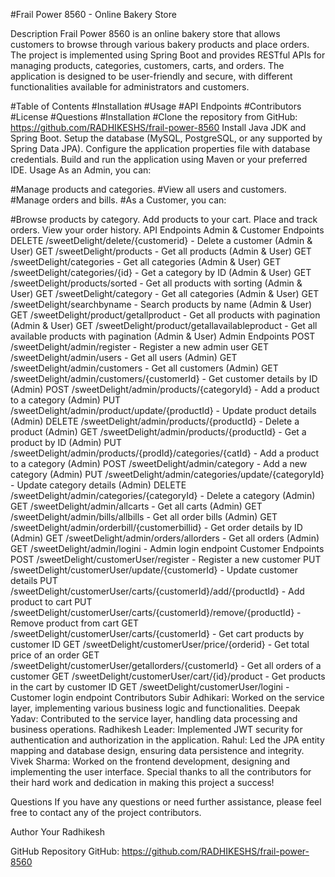 #Frail Power 8560 - Online Bakery Store

Description
Frail Power 8560 is an online bakery store that allows customers to browse through various bakery products and place orders. The project is implemented using Spring Boot and provides RESTful APIs for managing products, categories, customers, carts, and orders. The application is designed to be user-friendly and secure, with different functionalities available for administrators and customers.

#Table of Contents
#Installation
#Usage
#API Endpoints
#Contributors
#License
#Questions
#Installation
#Clone the repository from GitHub: https://github.com/RADHIKESHS/frail-power-8560
Install Java JDK and Spring Boot.
Setup the database (MySQL, PostgreSQL, or any supported by Spring Data JPA).
Configure the application properties file with database credentials.
Build and run the application using Maven or your preferred IDE.
Usage
As an Admin, you can:

#Manage products and categories.
#View all users and customers.
#Manage orders and bills.
#As a Customer, you can:

#Browse products by category.
Add products to your cart.
Place and track orders.
View your order history.
API Endpoints
Admin & Customer Endpoints
DELETE /sweetDelight/delete/{customerid} - Delete a customer (Admin & User)
GET /sweetDelight/products - Get all products (Admin & User)
GET /sweetDelight/categories - Get all categories (Admin & User)
GET /sweetDelight/categories/{id} - Get a category by ID (Admin & User)
GET /sweetDelight/products/sorted - Get all products with sorting (Admin & User)
GET /sweetDelight/category - Get all categories (Admin & User)
GET /sweetDelight/searchbyname - Search products by name (Admin & User)
GET /sweetDelight/product/getallproduct - Get all products with pagination (Admin & User)
GET /sweetDelight/product/getallavailableproduct - Get all available products with pagination (Admin & User)
Admin Endpoints
POST /sweetDelight/admin/register - Register a new admin user
GET /sweetDelight/admin/users - Get all users (Admin)
GET /sweetDelight/admin/customers - Get all customers (Admin)
GET /sweetDelight/admin/customers/{customerId} - Get customer details by ID (Admin)
POST /sweetDelight/admin/products/{categoryId} - Add a product to a category (Admin)
PUT /sweetDelight/admin/product/update/{productId} - Update product details (Admin)
DELETE /sweetDelight/admin/products/{productId} - Delete a product (Admin)
GET /sweetDelight/admin/products/{productId} - Get a product by ID (Admin)
PUT /sweetDelight/admin/products/{prodId}/categories/{catId} - Add a product to a category (Admin)
POST /sweetDelight/admin/category - Add a new category (Admin)
PUT /sweetDelight/admin/categories/update/{categoryId} - Update category details (Admin)
DELETE /sweetDelight/admin/categories/{categoryId} - Delete a category (Admin)
GET /sweetDelight/admin/allcarts - Get all carts (Admin)
GET /sweetDelight/admin/bills/allbills - Get all order bills (Admin)
GET /sweetDelight/admin/orderbill/{customerbillid} - Get order details by ID (Admin)
GET /sweetDelight/admin/orders/allorders - Get all orders (Admin)
GET /sweetDelight/admin/logini - Admin login endpoint
Customer Endpoints
POST /sweetDelight/customerUser/register - Register a new customer
PUT /sweetDelight/customerUser/update/{customerId} - Update customer details
PUT /sweetDelight/customerUser/carts/{customerId}/add/{productId} - Add product to cart
PUT /sweetDelight/customerUser/carts/{customerId}/remove/{productId} - Remove product from cart
GET /sweetDelight/customerUser/carts/{customerId} - Get cart products by customer ID
GET /sweetDelight/customerUser/price/{orderid} - Get total price of an order
GET /sweetDelight/customerUser/getallorders/{customerId} - Get all orders of a customer
GET /sweetDelight/customerUser/cart/{id}/product - Get products in the cart by customer ID
GET /sweetDelight/customerUser/logini - Customer login endpoint
Contributors
Subir Adhikari: Worked on the service layer, implementing various business logic and functionalities.
Deepak Yadav: Contributed to the service layer, handling data processing and business operations.
Radhikesh Leader: Implemented JWT security for authentication and authorization in the application.
Rahul: Led the JPA entity mapping and database design, ensuring data persistence and integrity.
Vivek Sharma: Worked on the frontend development, designing and implementing the user interface.
Special thanks to all the contributors for their hard work and dedication in making this project a success!

Questions
If you have any questions or need further assistance, please feel free to contact any of the project contributors.

Author
Your Radhikesh 

GitHub Repository GitHub: https://github.com/RADHIKESHS/frail-power-8560
